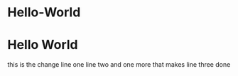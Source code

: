 # Hello-World
Hello World
==============

this is the change line one
line two
and one more that makes line three
done
